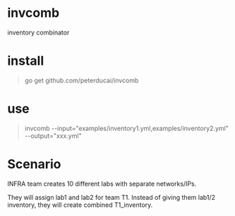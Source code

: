 # invcomb
inventory combinator

# install 

> go get github.com/peterducai/invcomb


# use

> invcomb --input="examples/inventory1.yml,examples/inventory2.yml" --output="xxx.yml"

# Scenario


INFRA team creates 10 different labs with separate networks/IPs.

They will assign lab1 and lab2 for team T1. Instead of giving them lab1/2 inventory, they will create combined T1_inventory.